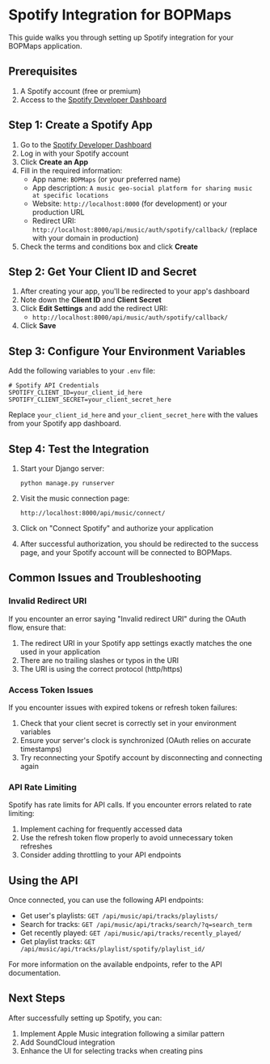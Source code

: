 # Spotify Integration for BOPMaps

This guide walks you through setting up Spotify integration for your BOPMaps application.

## Prerequisites

1. A Spotify account (free or premium)
2. Access to the [Spotify Developer Dashboard](https://developer.spotify.com/dashboard/)

## Step 1: Create a Spotify App

1. Go to the [Spotify Developer Dashboard](https://developer.spotify.com/dashboard/)
2. Log in with your Spotify account
3. Click **Create an App**
4. Fill in the required information:
   - App name: `BOPMaps` (or your preferred name)
   - App description: `A music geo-social platform for sharing music at specific locations`
   - Website: `http://localhost:8000` (for development) or your production URL
   - Redirect URI: `http://localhost:8000/api/music/auth/spotify/callback/` (replace with your domain in production)
5. Check the terms and conditions box and click **Create**

## Step 2: Get Your Client ID and Secret

1. After creating your app, you'll be redirected to your app's dashboard
2. Note down the **Client ID** and **Client Secret**
3. Click **Edit Settings** and add the redirect URI:
   - `http://localhost:8000/api/music/auth/spotify/callback/`
4. Click **Save**

## Step 3: Configure Your Environment Variables

Add the following variables to your `.env` file:

```
# Spotify API Credentials
SPOTIFY_CLIENT_ID=your_client_id_here
SPOTIFY_CLIENT_SECRET=your_client_secret_here
```

Replace `your_client_id_here` and `your_client_secret_here` with the values from your Spotify app dashboard.

## Step 4: Test the Integration

1. Start your Django server:
   ```
   python manage.py runserver
   ```

2. Visit the music connection page:
   ```
   http://localhost:8000/api/music/connect/
   ```

3. Click on "Connect Spotify" and authorize your application

4. After successful authorization, you should be redirected to the success page, and your Spotify account will be connected to BOPMaps.

## Common Issues and Troubleshooting

### Invalid Redirect URI

If you encounter an error saying "Invalid redirect URI" during the OAuth flow, ensure that:

1. The redirect URI in your Spotify app settings exactly matches the one used in your application
2. There are no trailing slashes or typos in the URI
3. The URI is using the correct protocol (http/https)

### Access Token Issues

If you encounter issues with expired tokens or refresh token failures:

1. Check that your client secret is correctly set in your environment variables
2. Ensure your server's clock is synchronized (OAuth relies on accurate timestamps)
3. Try reconnecting your Spotify account by disconnecting and connecting again

### API Rate Limiting

Spotify has rate limits for API calls. If you encounter errors related to rate limiting:

1. Implement caching for frequently accessed data
2. Use the refresh token flow properly to avoid unnecessary token refreshes
3. Consider adding throttling to your API endpoints

## Using the API

Once connected, you can use the following API endpoints:

- Get user's playlists: `GET /api/music/api/tracks/playlists/`
- Search for tracks: `GET /api/music/api/tracks/search/?q=search_term`
- Get recently played: `GET /api/music/api/tracks/recently_played/`
- Get playlist tracks: `GET /api/music/api/tracks/playlist/spotify/playlist_id/`

For more information on the available endpoints, refer to the API documentation.

## Next Steps

After successfully setting up Spotify, you can:

1. Implement Apple Music integration following a similar pattern
2. Add SoundCloud integration
3. Enhance the UI for selecting tracks when creating pins 